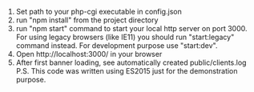 1) Set path to your php-cgi executable in config.json
2) run "npm install" from the project directory
3) run "npm start" command to start your local http server on port 3000.
For using legacy browsers (like IE11) you should run "start:legacy" command instead.
For development purpose use "start:dev".
4) Open http://localhost:3000/ in your browser
5) After first banner loading, see automatically created public/clients.log
P.S. This code was written using ES2015 just for the demonstration purpose.